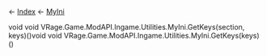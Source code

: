 ← [Index](Api-Index) ← [MyIni](VRage.Game.ModAPI.Ingame.Utilities.MyIni)

void void VRage.Game.ModAPI.Ingame.Utilities.MyIni.GetKeys(section, keys)()void void VRage.Game.ModAPI.Ingame.Utilities.MyIni.GetKeys(keys)()